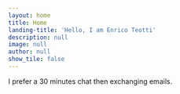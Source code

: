 ```yaml
---
layout: home
title: Home
landing-title: 'Hello, I am Enrico Teotti'
description: null
image: null
author: null
show_tile: false
---
```


I prefer a 30 minutes chat then exchanging emails.